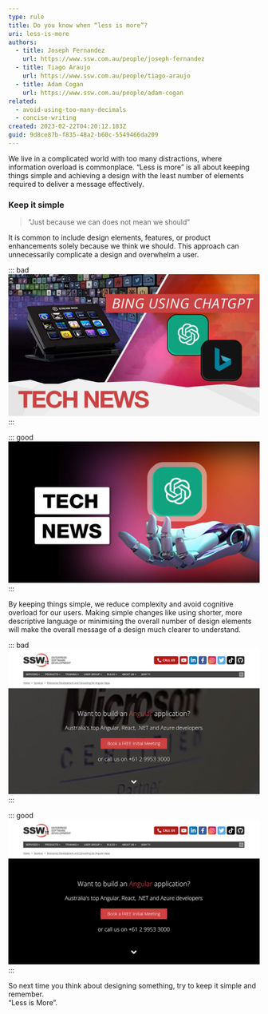 ```yaml
---
type: rule
title: Do you know when “less is more”?
uri: less-is-more
authors:
  - title: Joseph Fernandez
    url: https://www.ssw.com.au/people/joseph-fernandez
  - title: Tiago Araujo
    url: https://www.ssw.com.au/people/tiago-araujo
  - title: Adam Cogan
    url: https://www.ssw.com.au/people/adam-cogan
related:
  - avoid-using-too-many-decimals
  - concise-writing
created: 2023-02-22T04:20:12.183Z
guid: 9d8ce87b-f835-48a2-b60c-5549466da209
---
```

We live in a complicated world with too many distractions, where information overload is commonplace. “Less is more” is all about keeping things simple and achieving a design with the least number of elements required to deliver a message effectively.

### Keep it simple

> "Just because we can does not mean we should"

It is common to include design elements, features, or product enhancements solely because we think we should. This approach can unnecessarily complicate a design and overwhelm a user. 

::: bad 
![Figure: Bad example - Overcrowded thumbnail design with too many elements](tech-news-before.jpg)
:::

::: good
![Figure: Good example - Simpler thumbnail design with less visual elements](tech-news-after.jpg)
:::

By keeping things simple, we reduce complexity and avoid cognitive overload for our users. Making simple changes like using shorter, more descriptive language or minimising the overall number of design elements will make the overall message of a design much clearer to understand.

::: bad 
![Figure: Bad example - Video text over HTML text confuses and strains users](SSW-website-angular-bad-example.jpg)
:::

::: good
![Figure: Good example - Text over a plain background is much easier to read](SSW-website-angular-good-example.jpg)
:::

So next time you think about designing something, try to keep it simple and remember.\
“Less is More”.